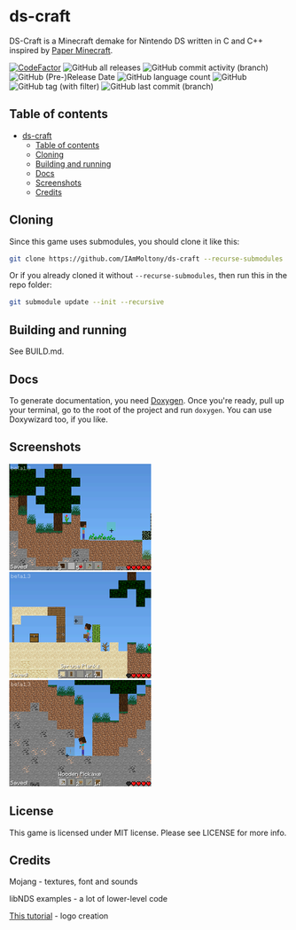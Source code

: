 # ds-craft

DS-Craft is a Minecraft demake for Nintendo DS written in C and C++ inspired by
[Paper Minecraft](https://scratch.mit.edu/projects/10128407/).

[![CodeFactor](https://www.codefactor.io/repository/github/iammoltony/ds-craft/badge/main)](https://www.codefactor.io/repository/github/iammoltony/ds-craft/overview/main)
![GitHub all releases](https://img.shields.io/github/downloads/IAmMoltony/ds-craft/total)
![GitHub commit activity (branch)](https://img.shields.io/github/commit-activity/w/IAmMoltony/ds-craft)
![GitHub (Pre-)Release Date](https://img.shields.io/github/release-date-pre/IAmMoltony/ds-craft)
![GitHub language count](https://img.shields.io/github/languages/count/IAmMoltony/ds-craft)
![GitHub](https://img.shields.io/github/license/IAmMoltony/ds-craft)
![GitHub tag (with filter)](https://img.shields.io/github/v/tag/IAmMoltony/ds-craft?label=latest%20version)
![GitHub last commit (branch)](https://img.shields.io/github/last-commit/IAmMoltony/ds-craft/main)

## Table of contents

- [ds-craft](#ds-craft)
  - [Table of contents](#table-of-contents)
  - [Cloning](#cloning)
  - [Building and running](#building-and-running)
  - [Docs](#docs)
  - [Screenshots](#screenshots)
  - [Credits](#credits)

## Cloning

Since this game uses submodules, you should clone it like this:

```bash
git clone https://github.com/IAmMoltony/ds-craft --recurse-submodules
```

Or if you already cloned it without `--recurse-submodules`, then run this in the
repo folder:

```bash
git submodule update --init --recursive
```

## Building and running

See BUILD.md.

## Docs

To generate documentation, you need [Doxygen](https://doxygen.nl).
Once you're ready, pull up your terminal, go to the root of the project and run
`doxygen`. You can use Doxywizard too, if you like.

## Screenshots

![Screenshot 1](./screenshots/shot1.png)
![Screenshot 2](./screenshots/shot2.png)
![Screenshot 3](./screenshots/shot3.png)

## License

This game is licensed under MIT license. Please see LICENSE for more info.

## Credits

Mojang - textures, font and sounds

libNDS examples - a lot of lower-level code

[This tutorial](https://www.youtube.com/watch?v=yb6QJl6mqf4) - logo creation

